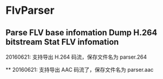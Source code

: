# FlvParser
Parse FLV base infomation
Dump H.264 bitstream
Stat FLV infomation
-----------------------------
20160621: 支持导出 H.264 码流，保存文件名为 parser.264

**
20160621: 支持导出 AAC 码流了，保存文件名为 parser.aac
